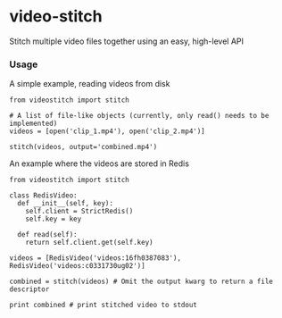 video-stitch
============

Stitch multiple video files together using an easy, high-level API

### Usage

A simple example, reading videos from disk

```
from videostitch import stitch

# A list of file-like objects (currently, only read() needs to be implemented)
videos = [open('clip_1.mp4'), open('clip_2.mp4')]

stitch(videos, output='combined.mp4')
```

An example where the videos are stored in Redis

```
from videostitch import stitch

class RedisVideo:
  def __init__(self, key):
    self.client = StrictRedis()
    self.key = key
    
  def read(self):
    return self.client.get(self.key)

videos = [RedisVideo('videos:16fh0387083'), RedisVideo('videos:c0331730ug02')]

combined = stitch(videos) # Omit the output kwarg to return a file descriptor

print combined # print stitched video to stdout


```
